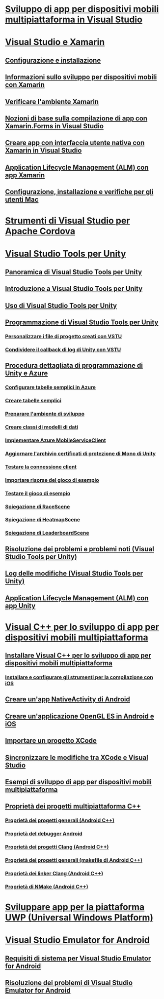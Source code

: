 # [Sviluppo di app per dispositivi mobili multipiattaforma in Visual Studio](cross-platform-mobile-development-in-visual-studio.md)
# [Visual Studio e Xamarin](visual-studio-and-xamarin.md)
## [Configurazione e installazione](setup-and-install.md)
## [Informazioni sullo sviluppo per dispositivi mobili con Xamarin](learn-about-mobile-development-with-xamarin.md)
## [Verificare l'ambiente Xamarin](verify-your-xamarin-environment.md)
## [Nozioni di base sulla compilazione di app con Xamarin.Forms in Visual Studio](learn-app-building-basics-with-xamarin-forms-in-visual-studio.md)
## [Creare app con interfaccia utente nativa con Xamarin in Visual Studio](build-apps-with-native-ui-using-xamarin-in-visual-studio.md)
## [Application Lifecycle Management (ALM) con app Xamarin](application-lifecycle-management-alm-with-xamarin-apps.md)
## [Configurazione, installazione e verifiche per gli utenti Mac](setup-install-and-verifications-for-mac-users.md)
# [Strumenti di Visual Studio per Apache Cordova](visual-studio-tools-for-apache-cordova.md)
# [Visual Studio Tools per Unity](visual-studio-tools-for-unity.md)
## [Panoramica di Visual Studio Tools per Unity](overview-of-visual-studio-tools-for-unity.md)
## [Introduzione a Visual Studio Tools per Unity](getting-started-with-visual-studio-tools-for-unity.md)
## [Uso di Visual Studio Tools per Unity](using-visual-studio-tools-for-unity.md)
## [Programmazione di Visual Studio Tools per Unity](programming-visual-studio-tools-for-unity.md)
### [Personalizzare i file di progetto creati con VSTU](customize-project-files-created-by-vstu.md)
### [Condividere il callback di log di Unity con VSTU](share-the-unity-log-callback-with-vstu.md)
## [Procedura dettagliata di programmazione di Unity e Azure](visual-studio-tools-for-unity-azure.md)
### [Configurare tabelle semplici in Azure](visual-studio-tools-for-unity-azure-configure.md)
### [Creare tabelle semplici](visual-studio-tools-for-unity-azure-setup.md)
### [Preparare l'ambiente di sviluppo](visual-studio-tools-for-unity-azure-prepare.md)
### [Creare classi di modelli di dati](visual-studio-tools-for-unity-azure-data.md)
### [Implementare Azure MobileServiceClient](visual-studio-tools-for-unity-azure-mobile-client.md)
### [Aggiornare l'archivio certificati di protezione di Mono di Unity](visual-studio-tools-for-unity-azure-security.md)
### [Testare la connessione client](visual-studio-tools-for-unity-azure-connection.md)
### [Importare risorse del gioco di esempio](visual-studio-tools-for-unity-azure-game-assets.md)
### [Testare il gioco di esempio](visual-studio-tools-for-unity-azure-game.md)
### [Spiegazione di RaceScene](visual-studio-tools-for-unity-azure-racescene.md)
### [Spiegazione di HeatmapScene](visual-studio-tools-for-unity-azure-heatmapscene.md)
### [Spiegazione di LeaderboardScene](visual-studio-tools-for-unity-azure-leaderboardscene.md)
## [Risoluzione dei problemi e problemi noti (Visual Studio Tools per Unity)](troubleshooting-and-known-issues-visual-studio-tools-for-unity.md)
## [Log delle modifiche (Visual Studio Tools per Unity)](change-log-visual-studio-tools-for-unity.md)
## [Application Lifecycle Management (ALM) con app Unity](application-lifecycle-management-alm-with-unity-apps.md)
# [Visual C++ per lo sviluppo di app per dispositivi mobili multipiattaforma](visual-cpp-for-cross-platform-mobile-development.md)
## [Installare Visual C++ per lo sviluppo di app per dispositivi mobili multipiattaforma](install-visual-cpp-for-cross-platform-mobile-development.md)
### [Installare e configurare gli strumenti per la compilazione con iOS](install-and-configure-tools-to-build-using-ios.md)
## [Creare un'app NativeActivity di Android](create-an-android-native-activity-app.md)
## [Creare un'applicazione OpenGL ES in Android e iOS](build-an-opengl-es-application-on-android-and-ios.md)
## [Importare un progetto XCode](import-an-xcode-project.md)
## [Sincronizzare le modifiche tra XCode e Visual Studio](sync-changes-between-xcode-and-visual-studio.md)
## [Esempi di sviluppo di app per dispositivi mobili multipiattaforma](cross-platform-mobile-development-examples.md)
## [Proprietà dei progetti multipiattaforma C++](cross-platform-prop-pages.md)
### [Proprietà dei progetti generali (Android C++)](general-android-prop-page.md)
### [Proprietà del debugger Android](android-debugger-prop-page.md)
### [Proprietà dei progetti Clang (Android C++)](clang-android-prop-page.md)
### [Proprietà dei progetti generali (makefile di Android C++)](general-makefile-android-prop-page.md)
### [Proprietà dei linker Clang (Android C++)](clanglink-prop-page.md)
### [Proprietà di NMake (Android C++)](nmake-android-prop-page.md)
# [Sviluppare app per la piattaforma UWP (Universal Windows Platform)](develop-apps-for-the-universal-windows-platform-uwp.md)
# [Visual Studio Emulator for Android](visual-studio-emulator-for-android.md)
## [Requisiti di sistema per Visual Studio Emulator for Android](system-requirements-for-the-visual-studio-emulator-for-android.md)
## [Risoluzione dei problemi di Visual Studio Emulator for Android](troubleshooting-the-visual-studio-emulator-for-android.md)
